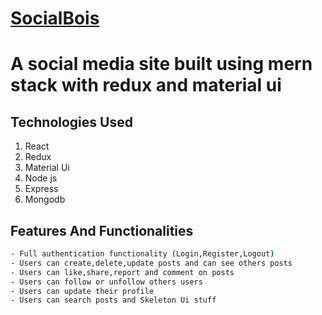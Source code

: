 # [SocialBois](https://socialbois.netlify.app/)
# A social media site built using mern stack with redux and material ui
## Technologies Used
1. React
2. Redux
3. Material Ui
4. Node js
5. Express
6. Mongodb
## Features And Functionalities
```bash
- Full authentication functionality (Login,Register,Logout)
- Users can create,delete,update posts and can see others posts
- Users can like,share,report and comment on posts
- Users can follow or unfollow others users
- Users can update their profile
- Users can search posts and Skeleton Ui stuff
```
